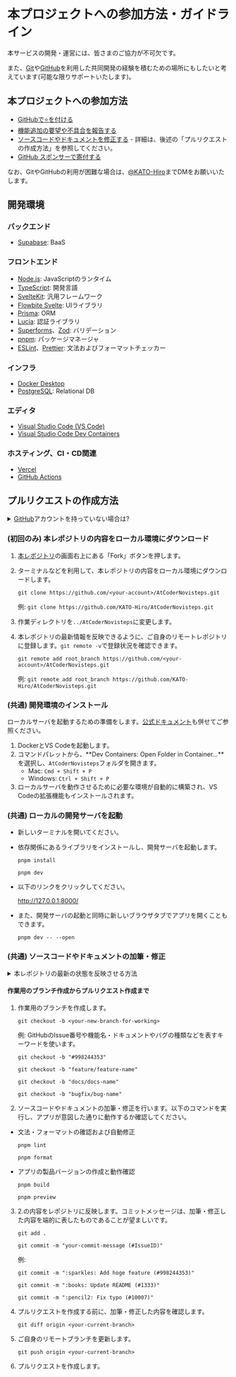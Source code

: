 # 本プロジェクトへの参加方法・ガイドライン

本サービスの開発・運営には、皆さまのご協力が不可欠です。

また、[Git](https://git-scm.com/)や[GitHub](https://github.com)を利用した共同開発の経験を積むための場所にもしたいと考えています(可能な限りサポートいたします)。

## 本プロジェクトへの参加方法

- [GitHubで:star:を付ける](https://github.com/KATO-Hiro/AtCoderNovisteps/stargazers)
- [機能追加の要望や不具合を報告する](https://github.com/KATO-Hiro/AtCoderNovisteps/issues)
- [ソースコードやドキュメントを修正する](https://github.com/KATO-Hiro/AtCoderNovisteps/pulls) - 詳細は、後述の「プルリクエストの作成方法」を参照してください。
- [GitHub スポンサーで寄付する](https://github.com/sponsors/KATO-Hiro)

なお、GitやGitHubの利用が困難な場合は、[@KATO-Hiro](https://twitter.com/k_hiro1818)までDMをお願いいたします。

## 開発環境

### バックエンド

- [Supabase](https://supabase.com/): BaaS

### フロントエンド

- [Node.js](https://nodejs.org): JavaScriptのランタイム
- [TypeScript](https://www.typescriptlang.org/): 開発言語
- [SvelteKit](https://kit.svelte.dev/): 汎用フレームワーク
- [Flowbite Svelte](https://flowbite-svelte.com/): UIライブラリ
- [Prisma](https://www.prisma.io/): ORM
- [Lucia](https://lucia-auth.com/): 認証ライブラリ
- [Superforms](https://superforms.rocks/)、[Zod](https://zod.dev/): バリデーション
- [pnpm](https://pnpm.io/ja/): パッケージマネージャ
- [ESLint](https://eslint.org/)、[Prettier](https://prettier.io/): 文法およびフォーマットチェッカー

### インフラ

- [Docker Desktop](https://www.docker.com/products/docker-desktop)
- [PostgreSQL](https://www.postgresql.org/): Relational DB

### エディタ

- [Visual Studio Code (VS Code)](https://code.visualstudio.com/)
- [Visual Studio Code Dev Containers](https://code.visualstudio.com/docs/remote/containers)

### ホスティング、CI・CD関連

- [Vercel](https://vercel.com/)
- [GitHub Actions](https://docs.github.com/en/actions)

## プルリクエストの作成方法

<details>
  <summary>
    <a href="https://github.com/join">GitHub</a>アカウントを持っていない場合は?
  </summary>
  <p>有効なメールアドレス・ユーザ名・パスワードを用意して、<a href="https://www.google.co.jp/search?q=github+%E7%99%BB%E9%8C%B2">アカウントの登録</a>と<a href="https://qiita.com/shizuma/items/2b2f873a0034839e47ce">GitHubでssh接続</a>をしましょう</p>
</details>

### (初回のみ) 本レポジトリの内容をローカル環境にダウンロード

1. [本レポジトリ](https://github.com/KATO-Hiro/AtCoderNovisteps)の画面右上にある「Fork」ボタンを押します。
2. ターミナルなどを利用して、本レポジトリの内容をローカル環境にダウンロードします。

   `git clone https://github.com/<your-account>/AtCoderNovisteps.git`

   例:
   `git clone https://github.com/KATO-Hiro/AtCoderNovisteps.git`

3. 作業ディレクトリを`../AtCoderNovisteps`に変更します。

4. 本レポジトリの最新情報を反映できるように、ご自身のリモートレポジトリに登録します。`git remote -v`で登録状況を確認できます。

   `git remote add root_branch https://github.com/<your-account>/AtCoderNovisteps.git`

   例:
   `git remote add root_branch https://github.com/KATO-Hiro/AtCoderNovisteps.git`

### (共通) 開発環境のインストール

ローカルサーバを起動するための準備をします。[公式ドキュメント](https://code.visualstudio.com/docs/remote/containers#_quick-start-open-an-existing-folder-in-a-container)も併せてご参照ください。

1. DockerとVS Codeを起動します。
2. コマンドパレットから、**Dev Containers: Open Folder in Container...**を選択し、`AtCoderNovisteps`フォルダを開きます。
   - Mac: `Cmd + Shift + P`
   - Windows: `Ctrl + Shift + P`
3. ローカルサーバを動作させるために必要な環境が自動的に構築され、VS Codeの拡張機能もインストールされます。

### (共通) ローカルの開発サーバを起動

- 新しいターミナルを開いてください。
- 依存関係にあるライブラリをインストールし、開発サーバを起動します。

  `pnpm install`

  `pnpm dev`

- 以下のリンクをクリックしてください。

  <http://127.0.0.1:8000/>

- また、開発サーバの起動と同時に新しいブラウザタブでアプリを開くこともできます。

  `pnpm dev -- --open`

### (共通) ソースコードやドキュメントの加筆・修正

<details>
  <summary>本レポジトリの最新の状態を反映させる方法</summary>

1. 本レポジトリの最新の内容を取得します。

   `git fetch root_branch`

2. 取得した内容をご自身のローカル上のブランチにマージします。`main`の部分を変えれば、別のブランチにすることも可能です。

   `git merge root_branch/main`

3. ご自身のリモートブランチを更新します。

   `git push origin main`

</details>

#### 作業用のブランチ作成からプルリクエスト作成まで

1. 作業用のブランチを作成します。

   `git checkout -b <your-new-branch-for-working>`

   例: GitHubのIssue番号や機能名・ドキュメントやバグの種類などを表すキーワードを使います。

   `git checkout -b "#998244353"`

   `git checkout -b "feature/feature-name"`

   `git checkout -b "docs/docs-name"`

   `git checkout -b "bugfix/bug-name"`

2. ソースコードやドキュメントの加筆・修正を行います。以下のコマンドを実行し、アプリが意図した通りに動作するか確認してください。

- 文法・フォーマットの確認および自動修正

  `pnpm lint`

  `pnpm format`

- アプリの製品バージョンの作成と動作確認

  `pnpm build`

  `pnpm preview`

3. 2.の内容をレポジトリに反映します。コミットメッセージは、加筆・修正した内容を端的に表したものであることが望ましいです。

   `git add .`

   `git commit -m "your-commit-message (#IssueID)"`

   例:

   `git commit -m ":sparkles: Add hoge feature (#998244353)"`

   `git commit -m ":books: Update README (#1333)"`

   `git commit -m ":pencil2: Fix typo (#10007)"`

4. プルリクエストを作成する前に、加筆・修正した内容を確認します。

   `git diff origin <your-current-branch>`

5. ご自身のリモートブランチを更新します。

   `git push origin <your-current-branch>`

6. プルリクエストを作成します。
